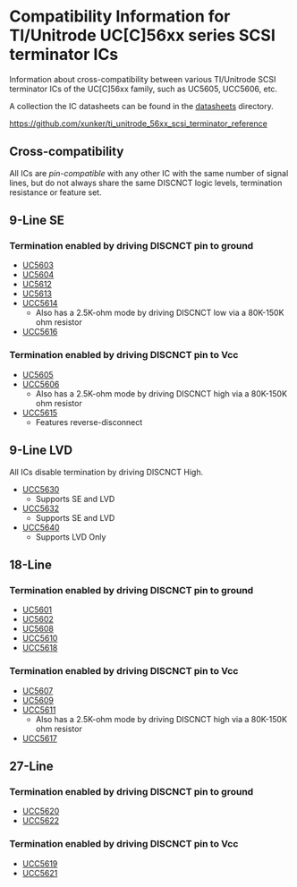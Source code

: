 # Compatibility Information for TI/Unitrode UC[C]56xx series SCSI terminator ICs

Information about cross-compatibility between various TI/Unitrode SCSI terminator ICs of the UC[C]56xx family, such as UC5605, UCC5606, etc.

A collection the IC datasheets can be found in the [datasheets](datasheets/) directory.

https://github.com/xunker/ti_unitrode_56xx_scsi_terminator_reference

## Cross-compatibility

All ICs are *pin-compatible* with any other IC with the same number of signal lines, but do not always share the same DISCNCT logic levels, termination resistance or feature set.

## 9-Line SE
### Termination enabled by driving DISCNCT pin to ground

* [UC5603](datasheets/uc5603.pdf)
* [UC5604](datasheets/uc5604.pdf)
* [UC5612](datasheets/uc5612.pdf)
* [UC5613](datasheets/uc5613.pdf)
* [UCC5614](datasheets/ucc5614.pdf)
  * Also has a 2.5K-ohm mode by driving DISCNCT low via a 80K-150K ohm resistor
* [UCC5616](datasheets/ucc5616.pdf)

### Termination enabled by driving DISCNCT pin to Vcc

* [UC5605](datasheets/uc5605.pdf)
* [UCC5606](datasheets/ucc5606.pdf)
  * Also has a 2.5K-ohm mode by driving DISCNCT high via a 80K-150K ohm resistor
* [UCC5615](datasheets/ucc5615.pdf)
  * Features reverse-disconnect

## 9-Line LVD

All ICs disable termination by driving DISCNCT High.

* [UCC5630](datasheets/ucc5630.pdf)
  * Supports SE and LVD
* [UCC5632](datasheets/ucc5632.pdf)
  * Supports SE and LVD
* [UCC5640](datasheets/ucc5640.pdf)
  * Supports LVD Only

## 18-Line

### Termination enabled by driving DISCNCT pin to ground

* [UC5601](datasheets/uc5601.pdf)
* [UC5602](datasheets/uc5602.pdf)
* [UC5608](datasheets/uc5608.pdf)
* [UCC5610](datasheets/ucc5610.pdf)
* [UCC5618](datasheets/ucc5618.pdf)

### Termination enabled by driving DISCNCT pin to Vcc

* [UC5607](datasheets/uc5607.pdf)
* [UC5609](datasheets/uc5609.pdf)
* [UCC5611](datasheets/ucc5611.pdf)
  * Also has a 2.5K-ohm mode by driving DISCNCT high via a 80K-150K ohm resistor
* [UCC5617](datasheets/ucc5617.pdf)
## 27-Line

### Termination enabled by driving DISCNCT pin to ground

* [UCC5620](datasheets/ucc5620.pdf)
* [UCC5622](datasheets/ucc5622.pdf)

### Termination enabled by driving DISCNCT pin to Vcc

* [UCC5619](datasheets/ucc5619.pdf)
* [UCC5621](datasheets/ucc5621.pdf)
